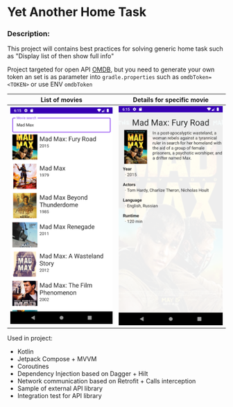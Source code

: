 # Yet Another Home Task

### Description:

This project will contains best practices for solving generic home task such as "Display list of <SMTH> then show <SMTH> full info"

Project targeted for open API [OMDB](www.omdbapi.com), but you need to generate your own token an set is as parameter into `gradle.properties`
such as `omdbToken=<TOKEN>` or use ENV `omdbToken`

| List of movies             |  Details for specific movie |
:-------------------------:|:-------------------------:
![List of movies](/.github/pics/list.png?raw=true "List of movies")  |  ![Details for movie](/.github/pics/details.png?raw=true "Details for movie")

Used in project:
* Kotlin
* Jetpack Compose + MVVM
* Coroutines
* Dependency Injection based on Dagger + Hilt
* Network communication based on Retrofit + Calls interception
* Sample of external API library
* Integration test for API library
